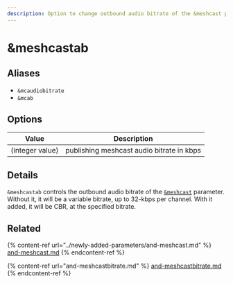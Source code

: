 ```yaml
---
description: Option to change outbound audio bitrate of the &meshcast parameter
---
```


# \&meshcastab

## Aliases

* `&mcaudiobitrate`
* `&mcab`

## Options

| Value           | Description                               |
| --------------- | ----------------------------------------- |
| (integer value) | publishing meshcast audio bitrate in kbps |

## Details

`&meshcastab` controls the outbound audio bitrate of the [`&meshcast`](../newly-added-parameters/and-meshcast.md) parameter. Without it, it will be a variable bitrate, up to 32-kbps per channel. With it added, it will be CBR, at the specified bitrate.

## Related

{% content-ref url="../newly-added-parameters/and-meshcast.md" %}
[and-meshcast.md](../newly-added-parameters/and-meshcast.md)
{% endcontent-ref %}

{% content-ref url="and-meshcastbitrate.md" %}
[and-meshcastbitrate.md](and-meshcastbitrate.md)
{% endcontent-ref %}

